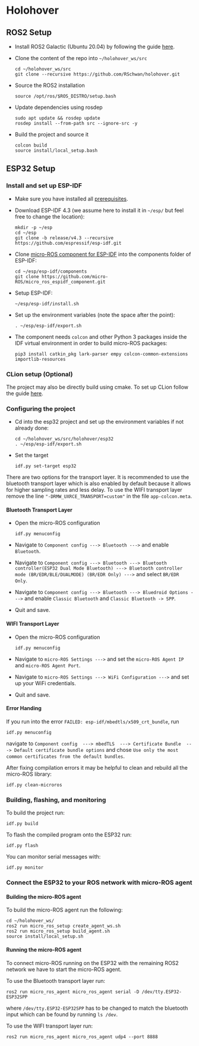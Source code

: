 # Holohover

## ROS2 Setup

* Install ROS2 Galactic (Ubuntu 20.04) by following the guide [here](https://docs.ros.org/en/galactic/Installation/Ubuntu-Install-Debians.html).

* Clone the content of the repo into `~/holohover_ws/src`
  ```
  cd ~/holohover_ws/src
  git clone --recursive https://github.com/RSchwan/holohover.git
  ```

* Source the ROS2 installation
  ```
  source /opt/ros/$ROS_DISTRO/setup.bash
  ```

* Update dependencies using rosdep
  ```
  sudo apt update && rosdep update
  rosdep install --from-path src --ignore-src -y
  ```

* Build the project and source it
  ```
  colcon build
  source install/local_setup.bash
  ```

## ESP32 Setup

### Install and set up ESP-IDF

* Make sure you have installed all [prerequisites](https://docs.espressif.com/projects/esp-idf/en/release-v4.3/esp32/get-started/index.html#step-1-install-prerequisites).

* Download ESP-IDF 4.3 (we assume here to install it in `~/esp/` but feel free to change the location):
    ```
    mkdir -p ~/esp
    cd ~/esp
    git clone -b release/v4.3 --recursive https://github.com/espressif/esp-idf.git
    ```

* Clone [micro-ROS component for ESP-IDF](https://github.com/micro-ROS/micro_ros_espidf_component) into the components folder of ESP-IDF:
    ```
    cd ~/esp/esp-idf/components
    git clone https://github.com/micro-ROS/micro_ros_espidf_component.git
    ```

* Setup ESP-IDF:
    ```
    ~/esp/esp-idf/install.sh
    ```

* Set up the environment variables (note the space after the point):
    ```
    . ~/esp/esp-idf/export.sh
    ```

* The component needs `colcon` and other Python 3 packages inside the IDF virtual environment in order to build micro-ROS packages:
    ```
    pip3 install catkin_pkg lark-parser empy colcon-common-extensions importlib-resources
    ```

### CLion setup (Optional)

The project may also be directly build using cmake. To set up CLion follow the guide [here](https://www.jetbrains.com/help/clion/esp-idf.html#cmake-setup).

### Configuring the project

* Cd into the esp32 project and set up the environment variables if not already done:
    ```
    cd ~/holohover_ws/src/holohover/esp32
    . ~/esp/esp-idf/export.sh
    ```

* Set the target
    ```
    idf.py set-target esp32
    ```
There are two options for the transport layer. It is recommended to use the bluetooth transport layer which is also enabled by default because it allows for higher sampling rates and less delay. To use the WIFI transport layer remove the line `"-DRMW_UXRCE_TRANSPORT=custom"` in the file `app-colcon.meta`.

#### Bluetooth Transport Layer

* Open the micro-ROS configuration
    ```
    idf.py menuconfig
    ```

* Navigate to `Component config ---> Bluetooth --->` and enable `Bluetooth`.

* Navigate to `Component config ---> Bluetooth ---> Bluetooth controller(ESP32 Dual Mode Bluetooth) ---> Bluetooth controller mode (BR/EDR/BLE/DUALMODE) (BR/EDR Only) --->` and select `BR/EDR Only`.

* Navigate to `Component config ---> Bluetooth ---> Bluedroid Options --->` and enable `Classic Bluetooth` and `Classic Bluetooth -> SPP`.

* Quit and save.

#### WIFI Transport Layer

* Open the micro-ROS configuration
    ```
    idf.py menuconfig
    ```
* Navigate to `micro-ROS Settings --->` and set the `micro-ROS Agent IP` and `micro-ROS Agent Port`.

* Navigate to `micro-ROS Settings ---> WiFi Configuration --->` and set up your WiFi credentials.

* Quit and save.

#### Error Handing

If you run into the error `FAILED: esp-idf/mbedtls/x509_crt_bundle`, run
```
idf.py menuconfig
```
navigate to `Component config  ---> mbedTLS  ---> Certificate Bundle  ---> Default certificate bundle options` and chose `Use only the most common certificates from the default bundles`.

After fixing compilation errors it may be helpful to clean and rebuild all the micro-ROS library:
```
idf.py clean-microros
```

### Building, flashing, and monitoring

To build the project run:
```
idf.py build
```

To flash the compiled program onto the ESP32 run:
```
idf.py flash
```

You can monitor serial messages with:
```
idf.py monitor
```

### Connect the ESP32 to your ROS network with micro-ROS agent

#### Building the micro-ROS agent

To build the micro-ROS agent run the following:
```
cd ~/holohover_ws/
ros2 run micro_ros_setup create_agent_ws.sh
ros2 run micro_ros_setup build_agent.sh
source install/local_setup.sh
```

#### Running the micro-ROS agent

To connect micro-ROS running on the ESP32 with the remaining ROS2 network we have to start the micro-ROS agent.

To use the Bluetooth transport layer run:
```
ros2 run micro_ros_agent micro_ros_agent serial -D /dev/tty.ESP32-ESP32SPP
```
where `/dev/tty.ESP32-ESP32SPP` has to be changed to match the bluetooth input which can be found by running `ls /dev`.

To use the WIFI transport layer run:
```
ros2 run micro_ros_agent micro_ros_agent udp4 --port 8888
```
